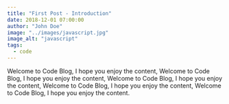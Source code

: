 ```yaml
---
title: "First Post - Introduction"
date: 2018-12-01 07:00:00
author: "John Doe"
image: "../images/javascript.jpg"
image_alt: "javascript"
tags:
  - code
---
```


Welcome to Code Blog, I hope you enjoy the content, Welcome to Code Blog, I hope you enjoy the content, Welcome to Code Blog, I hope you enjoy the content, Welcome to Code Blog, I hope you enjoy the content, Welcome to Code Blog, I hope you enjoy the content.
